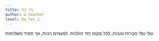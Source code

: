 ```yaml
---
title: טַלִי וְגַלִי
author: a teacher
level: bw_lev_1
---
```

טַלִי וְגַלִי חֲבֵרוֹת טוֹבוֹת,
לְכָל מָקוֹם יַחַד הוֹלְכוֹת.
לִפְעָמִים רָבוֹת,
אַךְ תָּמִיד מַשְׁלִימוֹת.